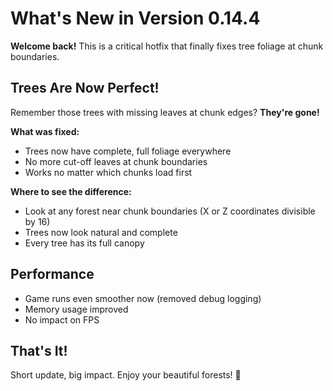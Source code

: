 # What's New in Version 0.14.4

**Welcome back!** This is a critical hotfix that finally fixes tree foliage at chunk boundaries.

## Trees Are Now Perfect!

Remember those trees with missing leaves at chunk edges? **They're gone!**

**What was fixed:**
- Trees now have complete, full foliage everywhere
- No more cut-off leaves at chunk boundaries
- Works no matter which chunks load first

**Where to see the difference:**
- Look at any forest near chunk boundaries (X or Z coordinates divisible by 16)
- Trees now look natural and complete
- Every tree has its full canopy

## Performance

- Game runs even smoother now (removed debug logging)
- Memory usage improved
- No impact on FPS

## That's It!

Short update, big impact. Enjoy your beautiful forests! 🌳
